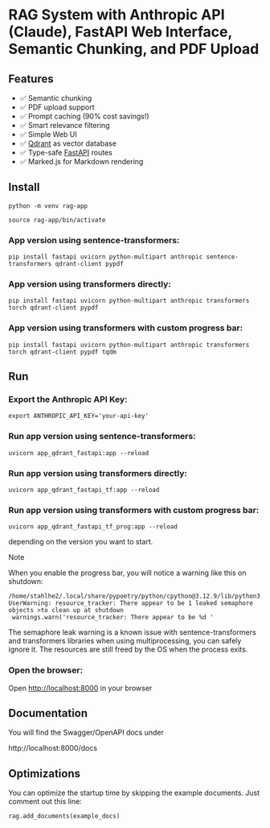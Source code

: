 # RAG System with Anthropic API (Claude), FastAPI Web Interface, Semantic Chunking, and PDF Upload

## Features

- ✅ Semantic chunking
- ✅ PDF upload support
- ✅ Prompt caching (90% cost savings!)
- ✅ Smart relevance filtering
- ✅ Simple Web UI
- ✅ [Qdrant](https://qdrant.tech/) as vector database
- ✅ Type-safe [FastAPI](https://fastapi.tiangolo.com/) routes
- ✅ Marked.js for Markdown rendering

## Install

``` python -m venv rag-app ```

``` source rag-app/bin/activate ```

### App version using sentence-transformers:

```pip install fastapi uvicorn python-multipart anthropic sentence-transformers qdrant-client pypdf```

### App version using transformers directly:

```pip install fastapi uvicorn python-multipart anthropic transformers torch qdrant-client pypdf```

### App version using transformers with custom progress bar:

```pip install fastapi uvicorn python-multipart anthropic transformers torch qdrant-client pypdf tqdm```

## Run

### Export the Anthropic API Key:

``` export ANTHROPIC_API_KEY='your-api-key' ```

### Run app version using sentence-transformers:

``` uvicorn app_qdrant_fastapi:app --reload ```

### Run app version using transformers directly:

``` uvicorn app_qdrant_fastapi_tf:app --reload ```

### Run app version using transformers with custom progress bar:

``` uvicorn app_qdrant_fastapi_tf_prog:app --reload ```

depending on the version you want to start.

>[!NOTE]
>When you enable the progress bar, you will notice a warning like this on shutdown:
>
>```
>/home/stahlhe2/.local/share/pypoetry/python/cpython@3.12.9/lib/python3.12/multiprocessing/>resource_tracker.py:255: UserWarning: resource_tracker: There appear to be 1 leaked semaphore objects >to clean up at shutdown
>  warnings.warn('resource_tracker: There appear to be %d '
>```
>
>The semaphore leak warning is a known issue with sentence-transformers and transformers libraries when using multiprocessing, you can safely ignore it. The resources are still freed by the OS when the process exits.

### Open the browser:

Open [http://localhost:8000](http://localhost:8000) in your browser


## Documentation

You will find the Swagger/OpenAPI docs under

http://localhost:8000/docs

## Optimizations

You can optimize the startup time by skipping the example documents. Just comment out this line:

``` rag.add_documents(example_docs) ```
